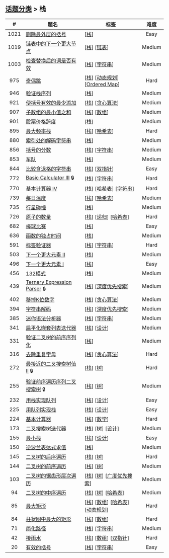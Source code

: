 <!--|This file generated by command(leetcode tag); DO NOT EDIT.            |-->
<!--+----------------------------------------------------------------------+-->
<!--|@author    Openset <openset.wang@gmail.com>                           |-->
<!--|@link      https://github.com/openset                                 |-->
<!--|@home      https://github.com/openset/leetcode                        |-->
<!--+----------------------------------------------------------------------+-->

## [话题分类](https://github.com/openset/leetcode/blob/master/tag/README.md) > 栈

| # | 题名 | 标签 | 难度 |
| :-: | - | - | :-: |
| 1021 | [删除最外层的括号](https://github.com/openset/leetcode/tree/master/problems/remove-outermost-parentheses) | [[栈](https://github.com/openset/leetcode/tree/master/tag/stack/README.md)]  | Easy |
| 1019 | [链表中的下一个更大节点](https://github.com/openset/leetcode/tree/master/problems/next-greater-node-in-linked-list) | [[栈](https://github.com/openset/leetcode/tree/master/tag/stack/README.md)] [[链表](https://github.com/openset/leetcode/tree/master/tag/linked-list/README.md)]  | Medium |
| 1003 | [检查替换后的词是否有效](https://github.com/openset/leetcode/tree/master/problems/check-if-word-is-valid-after-substitutions) | [[栈](https://github.com/openset/leetcode/tree/master/tag/stack/README.md)] [[字符串](https://github.com/openset/leetcode/tree/master/tag/string/README.md)]  | Medium |
| 975 | [奇偶跳](https://github.com/openset/leetcode/tree/master/problems/odd-even-jump) | [[栈](https://github.com/openset/leetcode/tree/master/tag/stack/README.md)] [[动态规划](https://github.com/openset/leetcode/tree/master/tag/dynamic-programming/README.md)] [[Ordered Map](https://github.com/openset/leetcode/tree/master/tag/ordered-map/README.md)]  | Hard |
| 946 | [验证栈序列](https://github.com/openset/leetcode/tree/master/problems/validate-stack-sequences) | [[栈](https://github.com/openset/leetcode/tree/master/tag/stack/README.md)]  | Medium |
| 921 | [使括号有效的最少添加](https://github.com/openset/leetcode/tree/master/problems/minimum-add-to-make-parentheses-valid) | [[栈](https://github.com/openset/leetcode/tree/master/tag/stack/README.md)] [[贪心算法](https://github.com/openset/leetcode/tree/master/tag/greedy/README.md)]  | Medium |
| 907 | [子数组的最小值之和](https://github.com/openset/leetcode/tree/master/problems/sum-of-subarray-minimums) | [[栈](https://github.com/openset/leetcode/tree/master/tag/stack/README.md)] [[数组](https://github.com/openset/leetcode/tree/master/tag/array/README.md)]  | Medium |
| 901 | [股票价格跨度](https://github.com/openset/leetcode/tree/master/problems/online-stock-span) | [[栈](https://github.com/openset/leetcode/tree/master/tag/stack/README.md)]  | Medium |
| 895 | [最大频率栈](https://github.com/openset/leetcode/tree/master/problems/maximum-frequency-stack) | [[栈](https://github.com/openset/leetcode/tree/master/tag/stack/README.md)] [[哈希表](https://github.com/openset/leetcode/tree/master/tag/hash-table/README.md)]  | Hard |
| 880 | [索引处的解码字符串](https://github.com/openset/leetcode/tree/master/problems/decoded-string-at-index) | [[栈](https://github.com/openset/leetcode/tree/master/tag/stack/README.md)]  | Medium |
| 856 | [括号的分数](https://github.com/openset/leetcode/tree/master/problems/score-of-parentheses) | [[栈](https://github.com/openset/leetcode/tree/master/tag/stack/README.md)] [[字符串](https://github.com/openset/leetcode/tree/master/tag/string/README.md)]  | Medium |
| 853 | [车队](https://github.com/openset/leetcode/tree/master/problems/car-fleet) | [[栈](https://github.com/openset/leetcode/tree/master/tag/stack/README.md)]  | Medium |
| 844 | [比较含退格的字符串](https://github.com/openset/leetcode/tree/master/problems/backspace-string-compare) | [[栈](https://github.com/openset/leetcode/tree/master/tag/stack/README.md)] [[双指针](https://github.com/openset/leetcode/tree/master/tag/two-pointers/README.md)]  | Easy |
| 772 | [Basic Calculator III](https://github.com/openset/leetcode/tree/master/problems/basic-calculator-iii) 🔒 | [[栈](https://github.com/openset/leetcode/tree/master/tag/stack/README.md)] [[字符串](https://github.com/openset/leetcode/tree/master/tag/string/README.md)]  | Hard |
| 770 | [基本计算器 IV](https://github.com/openset/leetcode/tree/master/problems/basic-calculator-iv) | [[栈](https://github.com/openset/leetcode/tree/master/tag/stack/README.md)] [[哈希表](https://github.com/openset/leetcode/tree/master/tag/hash-table/README.md)] [[字符串](https://github.com/openset/leetcode/tree/master/tag/string/README.md)]  | Hard |
| 739 | [每日温度](https://github.com/openset/leetcode/tree/master/problems/daily-temperatures) | [[栈](https://github.com/openset/leetcode/tree/master/tag/stack/README.md)] [[哈希表](https://github.com/openset/leetcode/tree/master/tag/hash-table/README.md)]  | Medium |
| 735 | [行星碰撞](https://github.com/openset/leetcode/tree/master/problems/asteroid-collision) | [[栈](https://github.com/openset/leetcode/tree/master/tag/stack/README.md)]  | Medium |
| 726 | [原子的数量](https://github.com/openset/leetcode/tree/master/problems/number-of-atoms) | [[栈](https://github.com/openset/leetcode/tree/master/tag/stack/README.md)] [[递归](https://github.com/openset/leetcode/tree/master/tag/recursion/README.md)] [[哈希表](https://github.com/openset/leetcode/tree/master/tag/hash-table/README.md)]  | Hard |
| 682 | [棒球比赛](https://github.com/openset/leetcode/tree/master/problems/baseball-game) | [[栈](https://github.com/openset/leetcode/tree/master/tag/stack/README.md)]  | Easy |
| 636 | [函数的独占时间](https://github.com/openset/leetcode/tree/master/problems/exclusive-time-of-functions) | [[栈](https://github.com/openset/leetcode/tree/master/tag/stack/README.md)]  | Medium |
| 591 | [标签验证器](https://github.com/openset/leetcode/tree/master/problems/tag-validator) | [[栈](https://github.com/openset/leetcode/tree/master/tag/stack/README.md)] [[字符串](https://github.com/openset/leetcode/tree/master/tag/string/README.md)]  | Hard |
| 503 | [下一个更大元素 II](https://github.com/openset/leetcode/tree/master/problems/next-greater-element-ii) | [[栈](https://github.com/openset/leetcode/tree/master/tag/stack/README.md)]  | Medium |
| 496 | [下一个更大元素 I](https://github.com/openset/leetcode/tree/master/problems/next-greater-element-i) | [[栈](https://github.com/openset/leetcode/tree/master/tag/stack/README.md)]  | Easy |
| 456 | [132模式](https://github.com/openset/leetcode/tree/master/problems/132-pattern) | [[栈](https://github.com/openset/leetcode/tree/master/tag/stack/README.md)]  | Medium |
| 439 | [Ternary Expression Parser](https://github.com/openset/leetcode/tree/master/problems/ternary-expression-parser) 🔒 | [[栈](https://github.com/openset/leetcode/tree/master/tag/stack/README.md)] [[深度优先搜索](https://github.com/openset/leetcode/tree/master/tag/depth-first-search/README.md)]  | Medium |
| 402 | [移掉K位数字](https://github.com/openset/leetcode/tree/master/problems/remove-k-digits) | [[栈](https://github.com/openset/leetcode/tree/master/tag/stack/README.md)] [[贪心算法](https://github.com/openset/leetcode/tree/master/tag/greedy/README.md)]  | Medium |
| 394 | [字符串解码](https://github.com/openset/leetcode/tree/master/problems/decode-string) | [[栈](https://github.com/openset/leetcode/tree/master/tag/stack/README.md)] [[深度优先搜索](https://github.com/openset/leetcode/tree/master/tag/depth-first-search/README.md)]  | Medium |
| 385 | [迷你语法分析器](https://github.com/openset/leetcode/tree/master/problems/mini-parser) | [[栈](https://github.com/openset/leetcode/tree/master/tag/stack/README.md)] [[字符串](https://github.com/openset/leetcode/tree/master/tag/string/README.md)]  | Medium |
| 341 | [扁平化嵌套列表迭代器](https://github.com/openset/leetcode/tree/master/problems/flatten-nested-list-iterator) | [[栈](https://github.com/openset/leetcode/tree/master/tag/stack/README.md)] [[设计](https://github.com/openset/leetcode/tree/master/tag/design/README.md)]  | Medium |
| 331 | [验证二叉树的前序序列化](https://github.com/openset/leetcode/tree/master/problems/verify-preorder-serialization-of-a-binary-tree) | [[栈](https://github.com/openset/leetcode/tree/master/tag/stack/README.md)]  | Medium |
| 316 | [去除重复字母](https://github.com/openset/leetcode/tree/master/problems/remove-duplicate-letters) | [[栈](https://github.com/openset/leetcode/tree/master/tag/stack/README.md)] [[贪心算法](https://github.com/openset/leetcode/tree/master/tag/greedy/README.md)]  | Hard |
| 272 | [最接近的二叉搜索树值 II](https://github.com/openset/leetcode/tree/master/problems/closest-binary-search-tree-value-ii) 🔒 | [[栈](https://github.com/openset/leetcode/tree/master/tag/stack/README.md)] [[树](https://github.com/openset/leetcode/tree/master/tag/tree/README.md)]  | Hard |
| 255 | [验证前序遍历序列二叉搜索树](https://github.com/openset/leetcode/tree/master/problems/verify-preorder-sequence-in-binary-search-tree) 🔒 | [[栈](https://github.com/openset/leetcode/tree/master/tag/stack/README.md)] [[树](https://github.com/openset/leetcode/tree/master/tag/tree/README.md)]  | Medium |
| 232 | [用栈实现队列](https://github.com/openset/leetcode/tree/master/problems/implement-queue-using-stacks) | [[栈](https://github.com/openset/leetcode/tree/master/tag/stack/README.md)] [[设计](https://github.com/openset/leetcode/tree/master/tag/design/README.md)]  | Easy |
| 225 | [用队列实现栈](https://github.com/openset/leetcode/tree/master/problems/implement-stack-using-queues) | [[栈](https://github.com/openset/leetcode/tree/master/tag/stack/README.md)] [[设计](https://github.com/openset/leetcode/tree/master/tag/design/README.md)]  | Easy |
| 224 | [基本计算器](https://github.com/openset/leetcode/tree/master/problems/basic-calculator) | [[栈](https://github.com/openset/leetcode/tree/master/tag/stack/README.md)] [[数学](https://github.com/openset/leetcode/tree/master/tag/math/README.md)]  | Hard |
| 173 | [二叉搜索树迭代器](https://github.com/openset/leetcode/tree/master/problems/binary-search-tree-iterator) | [[栈](https://github.com/openset/leetcode/tree/master/tag/stack/README.md)] [[树](https://github.com/openset/leetcode/tree/master/tag/tree/README.md)] [[设计](https://github.com/openset/leetcode/tree/master/tag/design/README.md)]  | Medium |
| 155 | [最小栈](https://github.com/openset/leetcode/tree/master/problems/min-stack) | [[栈](https://github.com/openset/leetcode/tree/master/tag/stack/README.md)] [[设计](https://github.com/openset/leetcode/tree/master/tag/design/README.md)]  | Easy |
| 150 | [逆波兰表达式求值](https://github.com/openset/leetcode/tree/master/problems/evaluate-reverse-polish-notation) | [[栈](https://github.com/openset/leetcode/tree/master/tag/stack/README.md)]  | Medium |
| 145 | [二叉树的后序遍历](https://github.com/openset/leetcode/tree/master/problems/binary-tree-postorder-traversal) | [[栈](https://github.com/openset/leetcode/tree/master/tag/stack/README.md)] [[树](https://github.com/openset/leetcode/tree/master/tag/tree/README.md)]  | Hard |
| 144 | [二叉树的前序遍历](https://github.com/openset/leetcode/tree/master/problems/binary-tree-preorder-traversal) | [[栈](https://github.com/openset/leetcode/tree/master/tag/stack/README.md)] [[树](https://github.com/openset/leetcode/tree/master/tag/tree/README.md)]  | Medium |
| 103 | [二叉树的锯齿形层次遍历](https://github.com/openset/leetcode/tree/master/problems/binary-tree-zigzag-level-order-traversal) | [[栈](https://github.com/openset/leetcode/tree/master/tag/stack/README.md)] [[树](https://github.com/openset/leetcode/tree/master/tag/tree/README.md)] [[广度优先搜索](https://github.com/openset/leetcode/tree/master/tag/breadth-first-search/README.md)]  | Medium |
| 94 | [二叉树的中序遍历](https://github.com/openset/leetcode/tree/master/problems/binary-tree-inorder-traversal) | [[栈](https://github.com/openset/leetcode/tree/master/tag/stack/README.md)] [[树](https://github.com/openset/leetcode/tree/master/tag/tree/README.md)] [[哈希表](https://github.com/openset/leetcode/tree/master/tag/hash-table/README.md)]  | Medium |
| 85 | [最大矩形](https://github.com/openset/leetcode/tree/master/problems/maximal-rectangle) | [[栈](https://github.com/openset/leetcode/tree/master/tag/stack/README.md)] [[数组](https://github.com/openset/leetcode/tree/master/tag/array/README.md)] [[哈希表](https://github.com/openset/leetcode/tree/master/tag/hash-table/README.md)] [[动态规划](https://github.com/openset/leetcode/tree/master/tag/dynamic-programming/README.md)]  | Hard |
| 84 | [柱状图中最大的矩形](https://github.com/openset/leetcode/tree/master/problems/largest-rectangle-in-histogram) | [[栈](https://github.com/openset/leetcode/tree/master/tag/stack/README.md)] [[数组](https://github.com/openset/leetcode/tree/master/tag/array/README.md)]  | Hard |
| 71 | [简化路径](https://github.com/openset/leetcode/tree/master/problems/simplify-path) | [[栈](https://github.com/openset/leetcode/tree/master/tag/stack/README.md)] [[字符串](https://github.com/openset/leetcode/tree/master/tag/string/README.md)]  | Medium |
| 42 | [接雨水](https://github.com/openset/leetcode/tree/master/problems/trapping-rain-water) | [[栈](https://github.com/openset/leetcode/tree/master/tag/stack/README.md)] [[数组](https://github.com/openset/leetcode/tree/master/tag/array/README.md)] [[双指针](https://github.com/openset/leetcode/tree/master/tag/two-pointers/README.md)]  | Hard |
| 20 | [有效的括号](https://github.com/openset/leetcode/tree/master/problems/valid-parentheses) | [[栈](https://github.com/openset/leetcode/tree/master/tag/stack/README.md)] [[字符串](https://github.com/openset/leetcode/tree/master/tag/string/README.md)]  | Easy |

